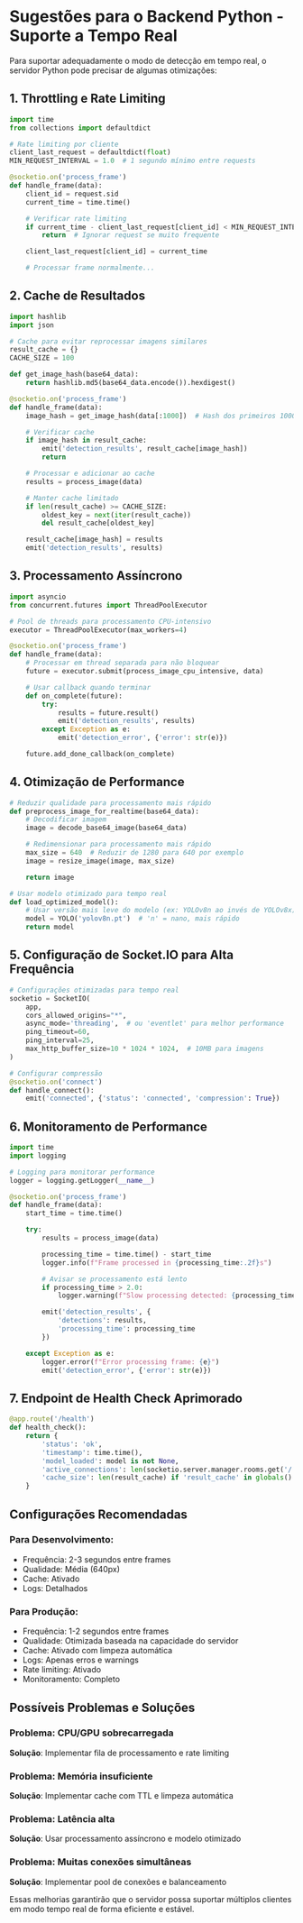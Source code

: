 # Sugestões para o Backend Python - Suporte a Tempo Real

Para suportar adequadamente o modo de detecção em tempo real, o servidor Python pode precisar de algumas otimizações:

## 1. Throttling e Rate Limiting

```python
import time
from collections import defaultdict

# Rate limiting por cliente
client_last_request = defaultdict(float)
MIN_REQUEST_INTERVAL = 1.0  # 1 segundo mínimo entre requests

@socketio.on('process_frame')
def handle_frame(data):
    client_id = request.sid
    current_time = time.time()

    # Verificar rate limiting
    if current_time - client_last_request[client_id] < MIN_REQUEST_INTERVAL:
        return  # Ignorar request se muito frequente

    client_last_request[client_id] = current_time

    # Processar frame normalmente...
```

## 2. Cache de Resultados

```python
import hashlib
import json

# Cache para evitar reprocessar imagens similares
result_cache = {}
CACHE_SIZE = 100

def get_image_hash(base64_data):
    return hashlib.md5(base64_data.encode()).hexdigest()

@socketio.on('process_frame')
def handle_frame(data):
    image_hash = get_image_hash(data[:1000])  # Hash dos primeiros 1000 chars

    # Verificar cache
    if image_hash in result_cache:
        emit('detection_results', result_cache[image_hash])
        return

    # Processar e adicionar ao cache
    results = process_image(data)

    # Manter cache limitado
    if len(result_cache) >= CACHE_SIZE:
        oldest_key = next(iter(result_cache))
        del result_cache[oldest_key]

    result_cache[image_hash] = results
    emit('detection_results', results)
```

## 3. Processamento Assíncrono

```python
import asyncio
from concurrent.futures import ThreadPoolExecutor

# Pool de threads para processamento CPU-intensivo
executor = ThreadPoolExecutor(max_workers=4)

@socketio.on('process_frame')
def handle_frame(data):
    # Processar em thread separada para não bloquear
    future = executor.submit(process_image_cpu_intensive, data)

    # Usar callback quando terminar
    def on_complete(future):
        try:
            results = future.result()
            emit('detection_results', results)
        except Exception as e:
            emit('detection_error', {'error': str(e)})

    future.add_done_callback(on_complete)
```

## 4. Otimização de Performance

```python
# Reduzir qualidade para processamento mais rápido
def preprocess_image_for_realtime(base64_data):
    # Decodificar imagem
    image = decode_base64_image(base64_data)

    # Redimensionar para processamento mais rápido
    max_size = 640  # Reduzir de 1280 para 640 por exemplo
    image = resize_image(image, max_size)

    return image

# Usar modelo otimizado para tempo real
def load_optimized_model():
    # Usar versão mais leve do modelo (ex: YOLOv8n ao invés de YOLOv8x)
    model = YOLO('yolov8n.pt')  # 'n' = nano, mais rápido
    return model
```

## 5. Configuração de Socket.IO para Alta Frequência

```python
# Configurações otimizadas para tempo real
socketio = SocketIO(
    app,
    cors_allowed_origins="*",
    async_mode='threading',  # ou 'eventlet' para melhor performance
    ping_timeout=60,
    ping_interval=25,
    max_http_buffer_size=10 * 1024 * 1024,  # 10MB para imagens
)

# Configurar compressão
@socketio.on('connect')
def handle_connect():
    emit('connected', {'status': 'connected', 'compression': True})
```

## 6. Monitoramento de Performance

```python
import time
import logging

# Logging para monitorar performance
logger = logging.getLogger(__name__)

@socketio.on('process_frame')
def handle_frame(data):
    start_time = time.time()

    try:
        results = process_image(data)

        processing_time = time.time() - start_time
        logger.info(f"Frame processed in {processing_time:.2f}s")

        # Avisar se processamento está lento
        if processing_time > 2.0:
            logger.warning(f"Slow processing detected: {processing_time:.2f}s")

        emit('detection_results', {
            'detections': results,
            'processing_time': processing_time
        })

    except Exception as e:
        logger.error(f"Error processing frame: {e}")
        emit('detection_error', {'error': str(e)})
```

## 7. Endpoint de Health Check Aprimorado

```python
@app.route('/health')
def health_check():
    return {
        'status': 'ok',
        'timestamp': time.time(),
        'model_loaded': model is not None,
        'active_connections': len(socketio.server.manager.rooms.get('/', {})),
        'cache_size': len(result_cache) if 'result_cache' in globals() else 0
    }
```

## Configurações Recomendadas

### Para Desenvolvimento:

- Frequência: 2-3 segundos entre frames
- Qualidade: Média (640px)
- Cache: Ativado
- Logs: Detalhados

### Para Produção:

- Frequência: 1-2 segundos entre frames
- Qualidade: Otimizada baseada na capacidade do servidor
- Cache: Ativado com limpeza automática
- Logs: Apenas erros e warnings
- Rate limiting: Ativado
- Monitoramento: Completo

## Possíveis Problemas e Soluções

### Problema: CPU/GPU sobrecarregada

**Solução**: Implementar fila de processamento e rate limiting

### Problema: Memória insuficiente

**Solução**: Implementar cache com TTL e limpeza automática

### Problema: Latência alta

**Solução**: Usar processamento assíncrono e modelo otimizado

### Problema: Muitas conexões simultâneas

**Solução**: Implementar pool de conexões e balanceamento

Essas melhorias garantirão que o servidor possa suportar múltiplos clientes em modo tempo real de forma eficiente e estável.
